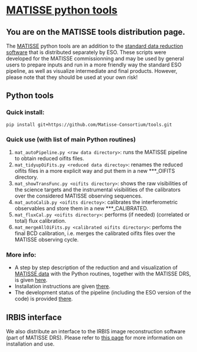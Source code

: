 # [MATISSE python tools](https://github.com/Matisse-Consortium/tools/wiki)

## You are on the MATISSE tools distribution page.
The [MATISSE](http://www.eso.org/sci/facilities/paranal/instruments/matisse.html) python tools are an addition to the [standard data reduction software](http://www.eso.org/sci/software/pipelines/matisse/matisse-pipe-recipes.html) that is distributed separately by ESO. These scripts were developed for the MATISSE commissionning and may be used by general users to prepare inputs and run in a more friendly way the standard ESO pipeline, as well as visualize intermediate and final products. However, please note that they should be used at your own risk!

## Python tools

### Quick install:
`pip install git+https://github.com/Matisse-Consortium/tools.git`

### Quick use (with list of main Python routines)
1. `mat_autoPipeline.py <raw data directory>`: runs the MATISSE pipeline to obtain reduced oifits files.  
2. `mat_tidyupOiFits.py <reduced data directoy>`: renames the reduced oifits files in a more explicit way and put them in a new ***_OIFITS directory.
3. `mat_showTransFunc.py <oifits directory>`: shows the raw visibilities of the science targets and the instrumental visibilities of the calibrators over the considered MATISSE observing sequences.
3. `mat_autoCalib.py <oifits directoy>`: calibrates the interferometric observables and store them in a new ***_CALIBRATED.
4. `mat_fluxCal.py <oifits directory>`: performs (if needed) (correlated or total) flux calibration.
5. `mat_mergeAllOiFits.py <calibrated oifits directory>`: perfoms the final BCD calibration, i.e. merges the calibrated oifits files over the MATISSE observing cycle.

### More info:
- A step by step description of the reduction and and visualization of [MATISSE data](https://www.eso.org/public/news/eso1808/) with the Python routines, together with the MATISSE DRS, is given [here](https://github.com/Matisse-Consortium/tools/wiki/Getting-Started).
- Installation instructions are given [there](https://github.com/Matisse-Consortium/tools/wiki/Installation).
- The development status of the pipeline (including the ESO version of the code) is provided [there](https://github.com/Matisse-Consortium/tools/wiki/Known-bugs-and-development-plan).

## IRBIS interface

We also distribute an interface to the IRBIS image reconstruction software (part of MATISSE DRS). Please refer to [this page](https://github.com/Matisse-Consortium/tools/tree/master/imarec) for more information on installation and use.

